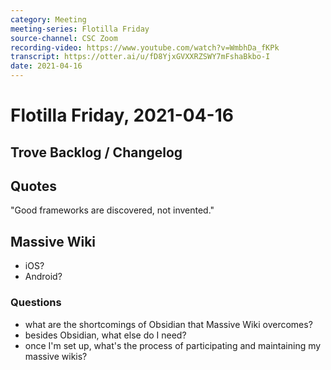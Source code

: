 ```yaml
---
category: Meeting
meeting-series: Flotilla Friday
source-channel: CSC Zoom
recording-video: https://www.youtube.com/watch?v=WmbhDa_fKPk
transcript: https://otter.ai/u/fD8YjxGVXXRZSWY7mFshaBkbo-I
date: 2021-04-16
---
```

# Flotilla Friday, 2021-04-16

## Trove Backlog / Changelog

## Quotes

"Good frameworks are discovered, not invented."

## Massive Wiki

- iOS?
- Android?

### Questions

- what are the shortcomings of Obsidian that Massive Wiki overcomes?
- besides Obsidian, what else do I need?
- once I'm set up, what's the process of participating and maintaining my massive wikis?
